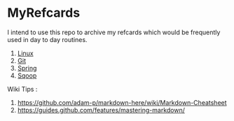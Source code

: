 # MyRefcards

I intend to use this repo to archive my refcards which would be frequently used in day to day routines.

1. [Linux](MyRefcards_Linux.md)
2. [Git](MyRefcards_Git.md)
3. [Spring](MyRefcards_Spring.md)
4. [Sqoop](MyRefcards_Sqoop.md)

Wiki Tips : 

1. https://github.com/adam-p/markdown-here/wiki/Markdown-Cheatsheet
2. https://guides.github.com/features/mastering-markdown/
